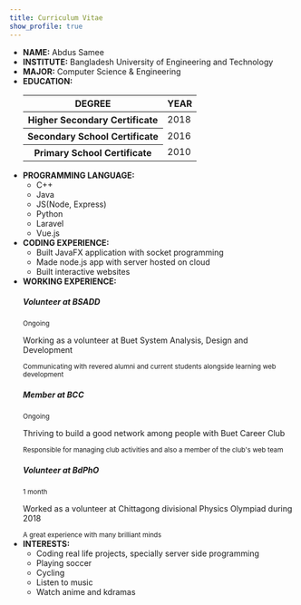 ```yaml
---
title: Curriculum Vitae
show_profile: true
---
```


<div class="alert alert-dark" role="alert">
  <ul class="list-group">
    <li class="list-group-item"><b>NAME:</b>  Abdus Samee</li>
    <li class="list-group-item"><b>INSTITUTE:</b>  Bangladesh University of Engineering and Technology </li>
    <li class="list-group-item"><b>MAJOR:</b>  Computer Science & Engineering</li>
    <li class="list-group-item"><b>EDUCATION:</b>
      <table class="table table-striped">
        <thead class="thead-dark">
          <tr>
            <th scope="col">DEGREE</th>
            <th scope="col">YEAR</th>
          </tr>
        </thead>
        <tbody>
          <tr>
            <th scope="row">Higher Secondary Certificate</th>
            <td>2018</td>
          </tr>
          <tr>
            <th scope="row">Secondary School Certificate</th>
            <td>2016</td>
          </tr>
          <tr>
            <th scope="col">Primary School Certificate</th>
            <td>2010</td>
          </tr>
        </tbody>
      </table>
    </li>
    <li class="list-group-item"><b>PROGRAMMING LANGUAGE:</b>
      <ul class="list-group list-group-horizontal-sm">
        <li class="list-group-item list-group-item-info">C++</li>
        <li class="list-group-item list-group-item-info">Java</li>
        <li class="list-group-item list-group-item-info">JS(Node, Express)</li>
        <li class="list-group-item list-group-item-info">Python</li>
        <li class="list-group-item list-group-item-info">Laravel</li>
        <li class="list-group-item list-group-item-info">Vue.js</li>
      </ul>
    </li>
    <li class="list-group-item"><b>CODING EXPERIENCE:</b>
      <ul class="list-group">
        <li class="list-group-item">Built JavaFX application with socket programming</li>
        <li class="list-group-item">Made node.js app with server hosted on cloud</li>
        <li class="list-group-item">Built interactive websites</li>
      </ul>
    </li>
    <li class="list-group-item"><b>WORKING EXPERIENCE:</b>
      <div class="list-group">
        <div class="list-group-item">
          <div class="d-flex w-100 justify-content-between">
            <h5 class="mb-1">Volunteer at BSADD</h5>
            <small>Ongoing</small>
          </div>
          <p class="mb-1">Working as a volunteer at Buet System Analysis, Design and Development</p>
          <small>Communicating with revered alumni and current students alongside learning web development</small>
        </div>
        <div class="list-group-item">
          <div class="d-flex w-100 justify-content-between">
            <h5 class="mb-1">Member at BCC</h5>
            <small>Ongoing</small>
          </div>
          <p class="mb-1">Thriving to build a good network among people with Buet Career Club</p>
          <small>Responsible for managing club activities and also a member of the club's web team</small>
        </div>
        <div class="list-group-item">
          <div class="d-flex w-100 justify-content-between">
            <h5 class="mb-1">Volunteer at BdPhO</h5>
            <small>1 month</small>
          </div>
          <p class="mb-1">Worked as a volunteer at Chittagong divisional Physics Olympiad during 2018</p>
          <small>A great experience with many brilliant minds</small>
        </div>
      </div>
    </li>
    <li class="list-group-item"><b>INTERESTS:</b>
      <ul class="list-group">
        <li class="list-group-item list-group-item-primary">Coding real life projects, specially server side programming</li>
        <li class="list-group-item list-group-item-info">Playing soccer</li>
        <li class="list-group-item list-group-item-secondary">Cycling</li>
        <li class="list-group-item list-group-item-warning">Listen to music</li>
        <li class="list-group-item list-group-item-danger">Watch anime and kdramas</li>
      </ul>
    </li>
  </ul>
</div>
